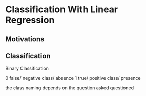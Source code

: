 # Classification With Linear Regression

## Motivations

## Classification

Binary Classification

0 false/ negative class/ absence
1 true/ positive class/ presence

the class naming depends on the question asked questioned